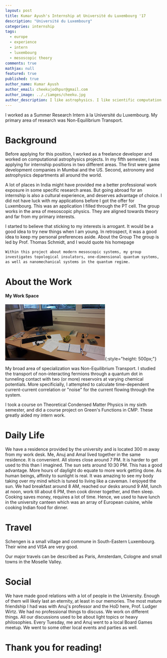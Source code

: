 ```yaml
---
layout: post
title: Kumar Ayush's Internship at Université du Luxembourg '17
description: "Université du Luxembourg"
categories: internship
tags: 
  - europe
  - experience
  - intern 
  - luxembourg 
  - mesoscopic theory
comments: true
mathjax: null
featured: true
published: true
author_name: Kumar Ayush
author_email: cheekujodhpur@gmail.com
author_image: .././iamges/cheeku.jpg
author_description: I like astrophysics. I like scientific computation. I like HPC. I like ML. I also like cooking and travel. You are very good person.
---
```


 
I worked as a Summer Research Intern à la Université du Luxembourg. My primary area of research was Non-Equilibrium Transport.

# Background

Before applying for this position, I worked as a freelance developer and worked on computational astrophysics projects. In my fifth semester, I was applying for internship positions in two different areas. The first were game development companies in Mumbai and the US. Second, astronomy and astrophysics departments all around the world. 

A lot of places in India might have provided me a better professional work exposure in some specific research areas. But going abroad for an internship is also a cultural experience, and deserves advantage of choice. 
I did not have luck with my applications before I got the offer for Luxembourg. This was an application I filled through the PT cell. The group works in the area of mesoscopic physics. They are aligned towards theory and far from my primary interests.

I started to believe that sticking to my interests is arrogant. It would be a good idea to try new things when I am young. In retrospect, it was a good idea to keep my personal preferences aside.
About the Group
The group is led by Prof. Thomas Schmidt, and I would quote his homepage

    Within this project about modern mesoscopic systems, my group investigates topological insulators, one-dimensional quantum systems, as well as nanomechanical systems in the quantum regime.

# About the Work
#### My Work Space
![My Work Space](.././images/cheeku_intern_pic.jpg "My Work Space"){:style="height: 500px;"}

My broad area of specialization was Non-Equilibrium Transport. I studied the transport of non-interacting fermions through a quantum dot in tunneling contact with two (or more) reservoirs at varying chemical potentials. More specificially, I attempted to calculate time-dependent current-current correlation or "noise" for the current flowing through the system.

I took a course on Theoretical Condensed Matter Physics in my sixth semester, and did a course project on Green's Functions in CMP. These greatly aided my intern work.

# Daily Life

We have a residence provided by the university and is located 300 m away from my work desk. Me, Anuj and Amal lived together in the same residence. It is convenient. All stores close around 7 PM. It is harder to get used to this than I imagined. The sun sets around 10:30 PM. This has a good advantage. More hours of daylight do equate to more work getting done. As human beings, affinity to sunlight is real. It was amazing to see my body taking over my mind which is tuned to living like a caveman. I enjoyed the sun. We had breakfast around 8 AM, reached our desks around 9 AM, lunch at noon, work till about 6 PM, then cook dinner together, and then sleep. Cooking saves money, requires a  lot of time. Hence, we used to have lunch in the university canteen which was an array of European cuisine, while cooking Indian food for dinner.

# Travel

Schengen is a small village and commune in South-Eastern Luxembourg. Their wine and VISA are very good.

Our major travels can be described as Paris, Amsterdam, Cologne and small towns in the Moselle Valley.

# Social

We have made good relations with a lot of people in the University. Enough of them will likely last an eternity, at least in our memories. The most mature friendship I had was with Anuj's professor and the HoD here, Prof. Ludger Wirtz. We had no professional things to discuss. We work on different things. All our discussions used to be about light topics or heavy philosophies.
Every Tuesday, me and Anuj went to a local Board Games meetup. We went to some other local events and parties as well.

# Thank you for reading!